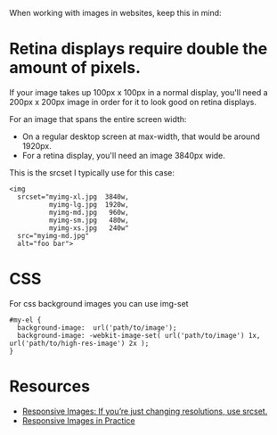 When working with images in websites, keep this in mind:

# Retina displays require double the amount of pixels.
If your image takes up 100px x 100px in a normal display, you'll need a
200px x 200px image in order for it to look good on retina displays.

For an image that spans the entire screen width:
  - On a regular desktop screen at max-width, that would be around 1920px.
  - For a retina display, you'll need an image 3840px wide.

  This is the srcset I typically use for this case:
  ```
  <img
    srcset="myimg-xl.jpg  3840w,
            myimg-lg.jpg  1920w,
            myimg-md.jpg   960w,
            myimg-sm.jpg   480w,
            myimg-xs.jpg   240w"
    src="myimg-md.jpg"
    alt="foo bar">
  ```

# CSS
For css background images you can use img-set
```
#my-el {
  background-image:  url('path/to/image');
  background-image: -webkit-image-set( url('path/to/image') 1x, url('path/to/high-res-image') 2x );
}
```

# Resources
- [Responsive Images: If you’re just changing resolutions, use srcset.](https://css-tricks.com/responsive-images-youre-just-changing-resolutions-use-srcset/)
- [Responsive Images in Practice](http://alistapart.com/article/responsive-images-in-practice)
